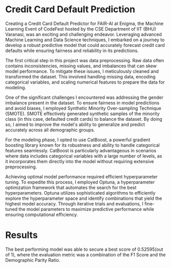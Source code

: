 # Credit Card Default Prediction

Creating a Credit Card Default Predictor for FAIR-AI at Enigma, the Machine Learning Event of CodeFest hosted by the CSE Department of IIT (BHU) Varanasi, was an exciting and challenging endeavor. Leveraging advanced Machine Learning and Data Science techniques, I embarked on a journey to develop a robust predictive model that could accurately forecast credit card defaults while ensuring fairness and reliability in its predictions.

The first critical step in this project was data preprocessing. Raw data often contains inconsistencies, missing values, and imbalances that can skew model performance. To mitigate these issues, I meticulously cleaned and transformed the dataset. This involved handling missing data, encoding categorical variables, and scaling numerical features to prepare the data for modeling.

One of the significant challenges I encountered was addressing the gender imbalance present in the dataset. To ensure fairness in model predictions and avoid biases, I employed Synthetic Minority Over-sampling Technique (SMOTE). SMOTE effectively generated synthetic samples of the minority class (in this case, defaulted credit cards) to balance the dataset. By doing so, I aimed to improve the model's ability to generalize and predict accurately across all demographic groups.

For the modeling phase, I opted to use CatBoost, a powerful gradient boosting library known for its robustness and ability to handle categorical features seamlessly. CatBoost is particularly advantageous in scenarios where data includes categorical variables with a large number of levels, as it incorporates them directly into the model without requiring extensive preprocessing.

Achieving optimal model performance required efficient hyperparameter tuning. To expedite this process, I employed Optuna, a hyperparameter optimization framework that automates the search for the best hyperparameters. Optuna utilizes sophisticated algorithms to efficiently explore the hyperparameter space and identify combinations that yield the highest model accuracy. Through iterative trials and evaluations, I fine-tuned the model parameters to maximize predictive performance while ensuring computational efficiency.

# Results

The best performing model was able to secure a best score of 0.52595(out of 1), where the evaluation metric was a combination of the F1 Score and the Demographic Parity Ratio.

